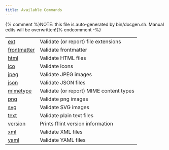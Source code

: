 ```yaml
---
title: Available Commands
---
```

{% comment %}NOTE: this file is auto-generated by bin/docgen.sh.  Manual edits will be overwritten!{% endcomment -%}

<table class="table table-bordered table-striped"><tr>
<td><a href="ext.html">ext</a></td>
<td>Validate (or report) file extensions</td>
</tr>
<tr>
<td><a href="frontmatter.html">frontmatter</a></td>
<td>Validate frontmatter</td>
</tr>
<tr>
<td><a href="html.html">html</a></td>
<td>Validate HTML files</td>
</tr>
<tr>
<td><a href="ico.html">ico</a></td>
<td>Validate icons</td>
</tr>
<tr>
<td><a href="jpeg.html">jpeg</a></td>
<td>Validate JPEG images</td>
</tr>
<tr>
<td><a href="json.html">json</a></td>
<td>Validate JSON files</td>
</tr>
<tr>
<td><a href="mimetype.html">mimetype</a></td>
<td>Validate (or report) MIME content types</td>
</tr>
<tr>
<td><a href="png.html">png</a></td>
<td>Validate png images</td>
</tr>
<tr>
<td><a href="svg.html">svg</a></td>
<td>Validate SVG images</td>
</tr>
<tr>
<td><a href="text.html">text</a></td>
<td>Validate plain text files</td>
</tr>
<tr>
<td><a href="version.html">version</a></td>
<td>Prints fflint version information</td>
</tr>
<tr>
<td><a href="xml.html">xml</a></td>
<td>Validate XML files</td>
</tr>
<tr>
<td><a href="yaml.html">yaml</a></td>
<td>Validate YAML files</td>
</tr>
</table>
